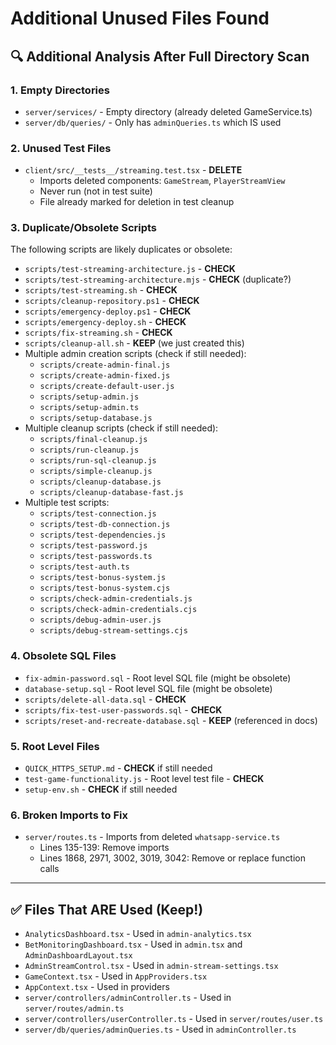 # Additional Unused Files Found

## 🔍 Additional Analysis After Full Directory Scan

### **1. Empty Directories**
- `server/services/` - Empty directory (already deleted GameService.ts)
- `server/db/queries/` - Only has `adminQueries.ts` which IS used

### **2. Unused Test Files**
- `client/src/__tests__/streaming.test.tsx` - **DELETE**
  - Imports deleted components: `GameStream`, `PlayerStreamView`
  - Never run (not in test suite)
  - File already marked for deletion in test cleanup

### **3. Duplicate/Obsolete Scripts**
The following scripts are likely duplicates or obsolete:

- `scripts/test-streaming-architecture.js` - **CHECK**
- `scripts/test-streaming-architecture.mjs` - **CHECK** (duplicate?)
- `scripts/test-streaming.sh` - **CHECK**
- `scripts/cleanup-repository.ps1` - **CHECK**
- `scripts/emergency-deploy.ps1` - **CHECK**
- `scripts/emergency-deploy.sh` - **CHECK**
- `scripts/fix-streaming.sh` - **CHECK**
- `scripts/cleanup-all.sh` - **KEEP** (we just created this)
- Multiple admin creation scripts (check if still needed):
  - `scripts/create-admin-final.js`
  - `scripts/create-admin-fixed.js`
  - `scripts/create-default-user.js`
  - `scripts/setup-admin.js`
  - `scripts/setup-admin.ts`
  - `scripts/setup-database.js`
- Multiple cleanup scripts (check if still needed):
  - `scripts/final-cleanup.js`
  - `scripts/run-cleanup.js`
  - `scripts/run-sql-cleanup.js`
  - `scripts/simple-cleanup.js`
  - `scripts/cleanup-database.js`
  - `scripts/cleanup-database-fast.js`
- Multiple test scripts:
  - `scripts/test-connection.js`
  - `scripts/test-db-connection.js`
  - `scripts/test-dependencies.js`
  - `scripts/test-password.js`
  - `scripts/test-passwords.ts`
  - `scripts/test-auth.ts`
  - `scripts/test-bonus-system.js`
  - `scripts/test-bonus-system.cjs`
  - `scripts/check-admin-credentials.js`
  - `scripts/check-admin-credentials.cjs`
  - `scripts/debug-admin-user.js`
  - `scripts/debug-stream-settings.cjs`

### **4. Obsolete SQL Files**
- `fix-admin-password.sql` - Root level SQL file (might be obsolete)
- `database-setup.sql` - Root level SQL file (might be obsolete)
- `scripts/delete-all-data.sql` - **CHECK**
- `scripts/fix-test-user-passwords.sql` - **CHECK**
- `scripts/reset-and-recreate-database.sql` - **KEEP** (referenced in docs)

### **5. Root Level Files**
- `QUICK_HTTPS_SETUP.md` - **CHECK** if still needed
- `test-game-functionality.js` - Root level test file - **CHECK**
- `setup-env.sh` - **CHECK** if still needed

### **6. Broken Imports to Fix**
- `server/routes.ts` - Imports from deleted `whatsapp-service.ts`
  - Lines 135-139: Remove imports
  - Lines 1868, 2971, 3002, 3019, 3042: Remove or replace function calls

---

## ✅ Files That ARE Used (Keep!)
- `AnalyticsDashboard.tsx` - Used in `admin-analytics.tsx`
- `BetMonitoringDashboard.tsx` - Used in `admin.tsx` and `AdminDashboardLayout.tsx`
- `AdminStreamControl.tsx` - Used in `admin-stream-settings.tsx`
- `GameContext.tsx` - Used in `AppProviders.tsx`
- `AppContext.tsx` - Used in providers
- `server/controllers/adminController.ts` - Used in `server/routes/admin.ts`
- `server/controllers/userController.ts` - Used in `server/routes/user.ts`
- `server/db/queries/adminQueries.ts` - Used in `adminController.ts`






